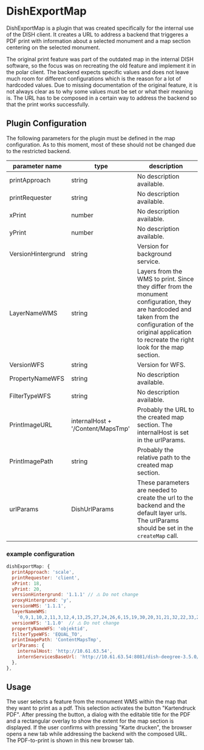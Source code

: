 # DishExportMap

DishExportMap is a plugin that was created specifically for the internal use of the DISH client. It creates a URL to address a backend that triggeres a PDF print with information about a selected monument and a map section centering on the selected monument.

The original print feature was part of the outdated map in the internal DISH software, so the focus was on recreating the old feature and implement it in the polar client. The backend expects specific values and does not leave much room for different configurations which is the reason for a lot of hardcoded values. Due to missing documentation of the original feature, it is not always clear as to why some values must be set or what their meaning is. The URL has to be composed in a certain way to address the backend so that the print works successfully. 

## Plugin Configuration

The following parameters for the plugin must be defined in the map configuration. As to this moment, most of these should not be changed due to the restricted backend. 

| parameter name | type | description |
| - | - | - |
| printApproach | string | No description available. |
| printRequester | string | No description available. |
| xPrint | number | No description available. |
| yPrint | number | No description available. |
| VersionHintergrund | string | Version for background service. |
| LayerNameWMS | string | Layers from the WMS to print. Since they differ from the monument configuration, they are hardcoded and taken from the configuration of the original application to recreate the right look for the map section. | 
| VersionWFS | string |  Version for WFS. |
| PropertyNameWFS | string | No description available. |
| FilterTypeWFS | string | No description available. |
| PrintImageURL | internalHost + '/Content/MapsTmp' | Probably the URL to the created map section. The internalHost is set in the urlParams. |
| PrintImagePath | string |  Probably the relative path to the created map section. |
| urlParams | DishUrlParams | These parameters are needed to create the url to the backend and the default layer urls. The urlParams should be set in the `createMap` call. |

### example configuration

```js
dishExportMap: {
  printApproach: 'scale',
  printRequester: 'client',
  xPrint: 18,
  yPrint: 20,
  versionHintergrund: '1.1.1' // ⚠️ Do not change
  proxyHintergrund: 'y',
  versionWMS: '1.1.1',
  layerNameWMS:
    '0,9,1,10,2,11,3,12,4,13,25,27,24,26,6,15,19,30,20,31,21,32,22,33,23,34,29,36,28,35',
  versionWFS: '1.1.0'  // ⚠️ Do not change
  propertyNameWFS: 'objektid',
  filterTypeWFS: 'EQUAL_TO',
  printImagePath: 'ContentMapsTmp',
  urlParams: {
    internalHost: 'http://10.61.63.54',
    internServicesBaseUrl: 'http://10.61.63.54:8081/dish-deegree-3.5.0/services'
  },
},
```


## Usage

The user selects a feature from the monument WMS within the map that they want to print as a pdf. This selection activates the button "Kartendruck PDF". After pressing the button, a dialog with the editable title for the PDF and a rectangular overlay to show the extent for the map section is displayed. If the user confirms with pressing "Karte drucken", the browser opens a new tab while addressing the backend with the composed URL. The PDF-to-print is shown in this new browser tab.